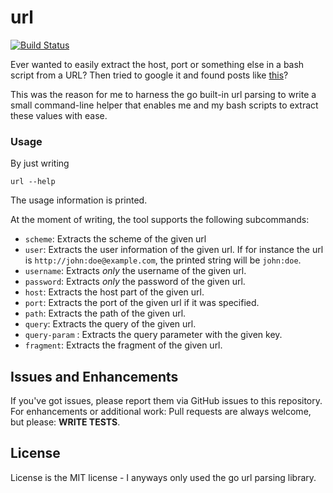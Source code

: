 url
===
[![Build Status](https://travis-ci.org/Adracus/url.svg?branch=master)](https://travis-ci.org/Adracus/url)

Ever wanted to easily extract the host, port or something
else in a bash script from a URL? Then tried to google it
and found posts like [this](http://stackoverflow.com/questions/6174220/parse-url-in-shell-script)?

This was the reason for me to harness the go built-in url
parsing to write a small command-line helper that enables
me and my bash scripts to extract these values with ease.

### Usage

By just writing

``
url --help
``

The usage information is printed.

At the moment of writing, the tool supports the following subcommands:

* `scheme`: Extracts the scheme of the given url
* `user`: Extracts the user information of the given url. If for instance
  the url is `http://john:doe@example.com`, the printed string will be
  `john:doe`.
* `username`: Extracts _only_ the username of the given url.
* `password`: Extracts _only_ the password of the given url.
* `host`: Extracts the host part of the given url.
* `port`: Extracts the port of the given url if it was specified.
* `path`: Extracts the path of the given url.
* `query`: Extracts the query of the given url.
* `query-param` <name>: Extracts the query parameter with the given key.
* `fragment`: Extracts the fragment of the given url.

## Issues and Enhancements

If you've got issues, please report them via GitHub issues to this repository.
For enhancements or additional work: Pull requests are always welcome, but
please: __WRITE TESTS__.

## License

License is the MIT license - I anyways only used the go url parsing library.

